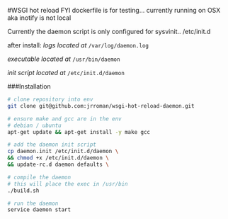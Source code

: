 #WSGI hot reload
FYI dockerfile is for testing... currently running on OSX aka inotify is not local 

Currently the daemon script is only configured for sysvinit.. /etc/init.d

after install:
*logs located at*
`/var/log/daemon.log`

*executable located at*
`/usr/bin/daemon`

*init script located at*
`/etc/init.d/daemon`

###Installation

```sh
# clone repository into env
git clone git@github.com:jrroman/wsgi-hot-reload-daemon.git

# ensure make and gcc are in the env
# debian / ubuntu
apt-get update && apt-get install -y make gcc

# add the daemon init script
cp daemon.init /etc/init.d/daemon \
&& chmod +x /etc/init.d/daemon \
&& update-rc.d daemon defaults \

# compile the daemon
# this will place the exec in /usr/bin
./build.sh

# run the daemon
service daemon start
